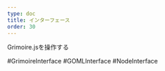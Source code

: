 ```yaml
---
type: doc
title: インターフェース
order: 30
---
```

Grimoire.jsを操作する

#GrimoireInterface
#GOMLInterface
#NodeInterface
